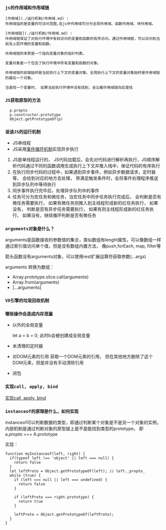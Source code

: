### ``js的作用域和作用域链``
  
    [作用域](./运行机制/作用域.md) :
    作用域指的是变量的可访问范围,在js中作用域可分为全局作用域、函数作用域、块作用域。

    [作用域链](./运行机制/作用域.md) :
    作用域链保证了对执行环境中有权访问的变量和函数的有序访问。通过作用域链，可以访问到当前及上层环境的变量和函数。

    作用域链的本质是一个指向变量对象的指针列表。

    变量对象是一个包含了执行环境中所有变量和函数的对象。

    作用域链的前端始终是当前执行上下文的变量对象。全局执行上下文的变量对象始终是作用域链的最后一个对象。

    当查找一个变量时， 如果当前执行环境中没有找到，会沿着作用域链向后查找

### ``JS获取原型的方法``
   
      p.propto
      p.constructor.prototype
      Object.getPrototypeOf(p)

### ``谈谈JS的运行机制``
- JS单线程
- JS采用[事件循环机制](./执行阶段.md)实现异步执行

1. JS是单线程运行的， JS代码加载后，会先对代码进行解析再执行，JS顺序解析代码通过不同的函数调用生成执行上下文并推入栈中，保证代码的有序执行
2. 在执行同步代码的过程中，如果遇到异步事件，例如异步数据请求，定时器等， 会给到对应的地方去处理， 带满足触发条件时，会将事件处理程序推送到异步队列中等待执行
3. 同步事件执行完毕后，处理异步队列中的事件
4. 任务可分为宏任务和微任务，当宏任务中同步任务执行完成后， 会判断是否有微任务需要执行， 如果有微任务则推入到主线程形成新的红任务执行， 如果没有， 判断是否有异步任务需要执行， 如果有则主线程形成新的红任务执行， 如果没有，继续循环判断是否有微任务


### ``arguments对象是什么？``
arguments是函数接收的参数值的集合，类似数组有lenght属性，可以像数组一样通过索引值访问单个值，但是没有数组内置方法， 像push,forEach, map, filter等

箭头函数没有arguments对象，可以使用rest扩展运算符获取参数(...args)

arguments 转换为数组：

- Array.prototype.slice.call(arguments)
- Array.from(arguments)
- [...arguments]

### ``V8引擎的垃圾回收机制``

### ``哪些操作会造成内存泄漏``

- 以外的全局变量

  let a = b = 0; 此时b会被创建成全局变量

- 未清理的定时器
- 对DOM元素的引用
获取一个DOM元素的引用， 但在其他地方删除了这个DOM元素，但是并没有手动清除引用
- 闭包

### `实现call, apply, bind`
[实现call, apply, bind](./call_apply_bind.md)

### `instanceof的原理是什么，如何实现`
instanceof可以判断数据的类型，即通过判断某个对象是不是另一个对象的实例， 内部机制是通过判断对象的原型链上是不是能找到类型的prototype， 即 a._propto_ === A.prototype

实现：

    function myInstanceof(left, right) {
      if(typeof left !== 'object' || left === null) {
        return false
      }
      let leftProto = Object.getPrototypeOf(left); // left._propto_
      while (true) {
        if (left === null || left === undefined) {
          return false
        }
          
        if (leftProto === right.prototype) {
          return true
        }
          
        leftProto = Object.getPrototypeOf(leftProto);
      }
    }




